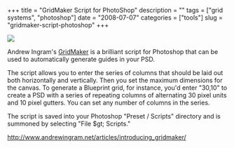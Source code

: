+++
title = "GridMaker Script for PhotoShop"
description = ""
tags = ["grid systems", "photoshop"]
date = "2008-07-07"
categories = ["tools"]
slug = "gridmaker-script-photoshop"
+++


<div class="tool-screenshot mb1"><a href="http://www.andrewingram.net/articles/introducing_gridmaker/"><img id="bluga-thumbnail-2815" class="bluga-thumbnail custom" src="//konigi.com/media/bluga/
wt523181b06f887_custom.jpg"/></a></div><p>Andrew Ingram's <a href="http://www.andrewingram.net/articles/introducing_gridmaker/">GridMaker</a> is a brilliant script for Photoshop that can be used to automatically generate guides in your PSD. </p>
<p>The script allows you to enter the series of columns that should be laid out both horizontally and vertically. Then you set the maximum dimensions for the canvas. To generate a Blueprint grid, for instance, you'd enter "30,10" to create a PSD with a series of repeating columns of alternating 30 pixel units and 10 pixel gutters. You can set any number of columns in the series.</p>
<p>The script is saved into your Photoshop "Preset / Scripts" directory and is summoned by selecting "File $gt; Scripts." </p>
  
<p><a href="http://www.andrewingram.net/articles/introducing_gridmaker/">http://www.andrewingram.net/articles/introducing_gridmaker/</a></p>
      
